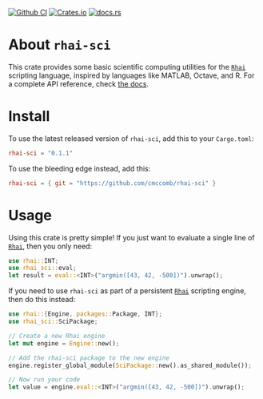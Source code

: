 [![Github CI](https://github.com/cmccomb/rhai-sci/actions/workflows/tests.yml/badge.svg)](https://github.com/cmccomb/rhai-sci/actions)
[![Crates.io](https://img.shields.io/crates/v/rhai-sci.svg)](https://crates.io/crates/rhai-sci)
[![docs.rs](https://img.shields.io/docsrs/rhai-sci/latest?logo=rust)](https://docs.rs/rhai-sci)

# About `rhai-sci`
This crate provides some basic scientific computing utilities for the [`Rhai`](https://rhai.rs/) scripting language, inspired by languages 
like MATLAB, Octave, and R. For a complete API reference, check [the docs](https://docs.rs/rhai-sci).

# Install
To use the latest released version of `rhai-sci`, add this to your `Cargo.toml`:
```toml
rhai-sci = "0.1.1"
```
To use the bleeding edge instead, add this:
```toml
rhai-sci = { git = "https://github.com/cmccomb/rhai-sci" }
```

# Usage
Using this crate is pretty simple! If you just want to evaluate a single line of [`Rhai`](https://rhai.rs/), then you only need:
```rust
use rhai::INT;
use rhai_sci::eval;
let result = eval::<INT>("argmin([43, 42, -500])").unwrap();
```
If you need to use `rhai-sci` as part of a persistent [`Rhai`](https://rhai.rs/) scripting engine, then do this instead:
```rust
use rhai::{Engine, packages::Package, INT};
use rhai_sci::SciPackage;

// Create a new Rhai engine
let mut engine = Engine::new();

// Add the rhai-sci package to the new engine
engine.register_global_module(SciPackage::new().as_shared_module());

// Now run your code
let value = engine.eval::<INT>("argmin([43, 42, -500])").unwrap();
```